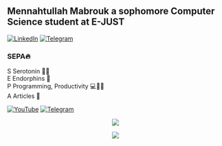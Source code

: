## Mennahtullah Mabrouk a sophomore Computer Science student at E-JUST 

[![LinkedIn](https://img.shields.io/badge/-LinkedIn-blue?style=for-the-badge&logo=linkedin&logoColor=white)](https://www.linkedin.com/in/mennahtullah-sameh) [![Telegram](https://img.shields.io/badge/-Personal-blue?style=for-the-badge&logo=Telegram&logoColor=white)](https://t.me/Mennah5794)


  
### SEPA🔥
<p style="margin-top: 0">S Serotonin 👩‍🔬<br>
E Endorphins 🧬<br>
P Programming, Productivity 💻💪🏻<br>
A Articles 📝</p>


[![YouTube](https://img.shields.io/badge/-YouTube-purple?style=for-the-badge&logo=youtube)](https://youtube.com/@sepa5794)  [![Telegram](https://img.shields.io/badge/-Channel-purple?style=for-the-badge&logo=Telegram&logoColor=white)](https://t.me/SEPAchannel)

<p align="center">
  <a href="https://github.com/DenverCoder1/readme-typing-svg"><img src="https://readme-typing-svg.herokuapp.com/?lines=Never%20Give-Up;Study%20 Hard;&font=Fira%20Code&center=true&width=440&height=45&color=A020F0&vCenter=true&size=22"></a>
</p> 
<p align="center">
  <a href="https://github.com/DenverCoder1/readme-typing-svg"><img src="https://readme-typing-svg.herokuapp.com/?lines=Machine%20Learning;Deep%20Learning;Python%20;&font=Fira%20Code&center=true&width=440&height=45&color=A020F0&vCenter=true&size=22"></a>
</p> 
